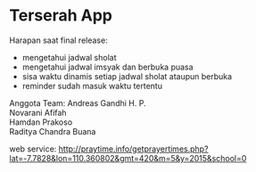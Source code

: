 <h1>Terserah App</h1>

Harapan saat final release:
- mengetahui jadwal sholat
- mengetahui jadwal imsyak dan berbuka puasa
- sisa waktu dinamis setiap jadwal sholat ataupun berbuka
- reminder sudah masuk waktu tertentu

Anggota Team:
Andreas Gandhi H. P. <br />
Novarani Afifah <br />
Hamdan Prakoso <br />
Raditya Chandra Buana <br />

web service: http://praytime.info/getprayertimes.php?lat=-7.7828&lon=110.360802&gmt=420&m=5&y=2015&school=0